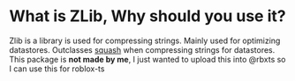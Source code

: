 # What is ZLib, Why should you use it?
Zlib is a library is used for compressing strings. Mainly used for optimizing datastores. Outclasses [squash](https://www.npmjs.com/package/@rbxts/squash) when compressing strings for datastores. This package is **not made by me**, I just wanted to upload this into @rbxts so I can use this for roblox-ts
